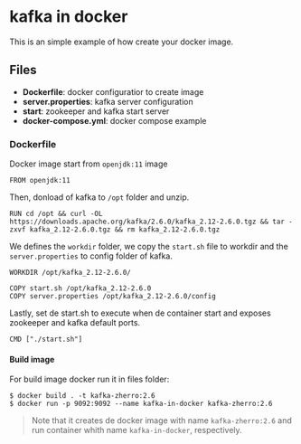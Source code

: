 # kafka in docker

This is an simple example of how create your docker image.

## Files

- **Dockerfile**:  docker configuratior to create image
- **server.properties**: kafka server configuration 
- **start**: zookeeper and kafka start server
- **docker-compose.yml**: docker compose example

### Dockerfile

Docker image start from `openjdk:11` image

```
FROM openjdk:11
```

Then, donload of kafka to `/opt` folder and unzip.

```
RUN cd /opt && curl -OL https://downloads.apache.org/kafka/2.6.0/kafka_2.12-2.6.0.tgz && tar -zxvf kafka_2.12-2.6.0.tgz && rm kafka_2.12-2.6.0.tgz
```


We defines the `workdir` folder, we copy the `start.sh` file to workdir and the `server.properties`  to config folder of kafka.

```
WORKDIR /opt/kafka_2.12-2.6.0/

COPY start.sh /opt/kafka_2.12-2.6.0
COPY server.properties /opt/kafka_2.12-2.6.0/config
```

Lastly, set de start.sh to execute when de container start and exposes zookeeper and kafka default ports.

```
CMD ["./start.sh"]
```


#### Build image

For build image docker run it in files folder:

```
$ docker build . -t kafka-zherro:2.6
$ docker run -p 9092:9092 --name kafka-in-docker kafka-zherro:2.6
```

> Note that it creates de docker image with name `kafka-zherro:2.6` and run container whith name `kafka-in-docker`, respectively.
